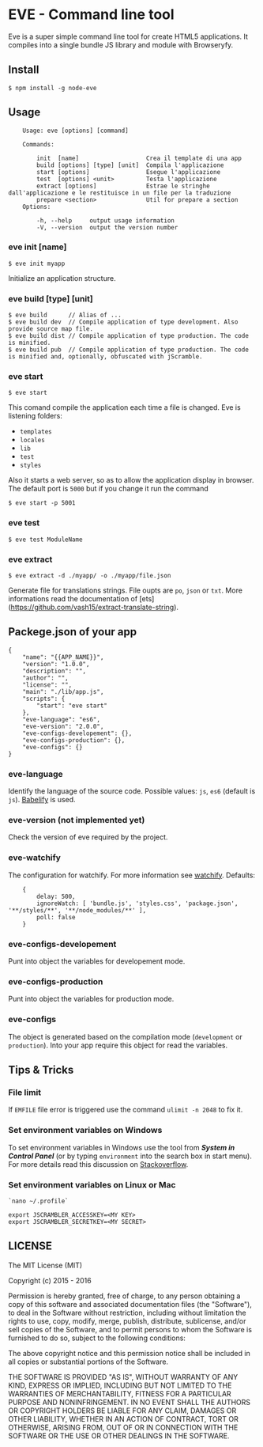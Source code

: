 # EVE - Command line tool

Eve is a super simple command line tool for create HTML5 applications. It compiles into a single bundle JS library and module with Browseryfy.

## Install

```
$ npm install -g node-eve
```

## Usage

```
	Usage: eve [options] [command]

	Commands:

		init  [name]                   Crea il template di una app
		build [options] [type] [unit]  Compila l'applicazione
		start [options]                Esegue l'applicazione
		test  [options] <unit>         Testa l'applicazione
		extract [options]              Estrae le stringhe dall'applicazione e le restituisce in un file per la traduzione
		prepare <section>              Util for prepare a section
	Options:

		-h, --help     output usage information
		-V, --version  output the version number
```


### eve init [name]

```
$ eve init myapp
```

Initialize an application structure.


### eve build [type] [unit]

```
$ eve build      // Alias of ...
$ eve build dev  // Compile application of type development. Also provide source map file.
$ eve build dist // Compile application of type production. The code is minified.
$ eve build pub  // Compile application of type production. The code is minified and, optionally, obfuscated with jScramble.
```

### eve start

```
$ eve start
```

This comand compile the application each time a file is changed. Eve is listening folders:

- `templates`
- `locales`
- `lib`
- `test`
- `styles`

Also it starts a web server, so as to allow the application display in browser. The default port is `5000` but if you change it run the command

```
$ eve start -p 5001
```


### eve test

```
$ eve test ModuleName
```

### eve extract

```
$ eve extract -d ./myapp/ -o ./myapp/file.json
```

Generate file for translations strings. File oupts are `po`, `json` or `txt`. More informations read the documentation of [ets] (https://github.com/vash15/extract-translate-string).


## Packege.json of your app

```
{
	"name": "{{APP_NAME}}",
	"version": "1.0.0",
	"description": "",
	"author": "",
	"license": "",
	"main": "./lib/app.js",
	"scripts": {
		"start": "eve start"
	},
	"eve-language": "es6",
	"eve-version": "2.0.0",
	"eve-configs-developement": {},
	"eve-configs-production": {},
	"eve-configs": {}
}
```

### eve-language

Identify the language of the source code. Possible values: `js`, `es6` (default is `js`). [Babelify](https://github.com/babel/babelify) is used.

### eve-version (not implemented yet)

Check the version of eve required by the project.

### eve-watchify

The configuration for watchify. For more information see [watchify](https://github.com/substack/watchify).
Defaults:

```
	{
		delay: 500,
		ignoreWatch: [ 'bundle.js', 'styles.css', 'package.json', '**/styles/**', '**/node_modules/**' ],
		poll: false
	}
```

### eve-configs-developement

Punt into object the variables for developement mode.

### eve-configs-production

Punt into object the variables for production mode.

### eve-configs

The object is generated based on the compilation mode (`development` or `production`). Into your app require this object for read the variables.

## Tips & Tricks

### File limit

If `EMFILE` file error is triggered use the command `ulimit -n 2048` to fix it.

### Set environment variables on Windows

To set environment variables in Windows use the tool from ***System in Control Panel*** (or by typing `environment` into the search box in start menu). For more details read this discussion on [Stackoverflow](http://stackoverflow.com/a/9250168).

### Set environment variables on Linux or Mac


```
`nano ~/.profile`

export JSCRAMBLER_ACCESSKEY=<MY KEY>
export JSCRAMBLER_SECRETKEY=<MY SECRET>
```



## LICENSE

The MIT License (MIT)

Copyright (c) 2015 - 2016

Permission is hereby granted, free of charge, to any person obtaining a copy
of this software and associated documentation files (the "Software"), to deal
in the Software without restriction, including without limitation the rights
to use, copy, modify, merge, publish, distribute, sublicense, and/or sell
copies of the Software, and to permit persons to whom the Software is
furnished to do so, subject to the following conditions:

The above copyright notice and this permission notice shall be included in
all copies or substantial portions of the Software.

THE SOFTWARE IS PROVIDED "AS IS", WITHOUT WARRANTY OF ANY KIND, EXPRESS OR
IMPLIED, INCLUDING BUT NOT LIMITED TO THE WARRANTIES OF MERCHANTABILITY,
FITNESS FOR A PARTICULAR PURPOSE AND NONINFRINGEMENT. IN NO EVENT SHALL THE
AUTHORS OR COPYRIGHT HOLDERS BE LIABLE FOR ANY CLAIM, DAMAGES OR OTHER
LIABILITY, WHETHER IN AN ACTION OF CONTRACT, TORT OR OTHERWISE, ARISING FROM,
OUT OF OR IN CONNECTION WITH THE SOFTWARE OR THE USE OR OTHER DEALINGS IN
THE SOFTWARE.
